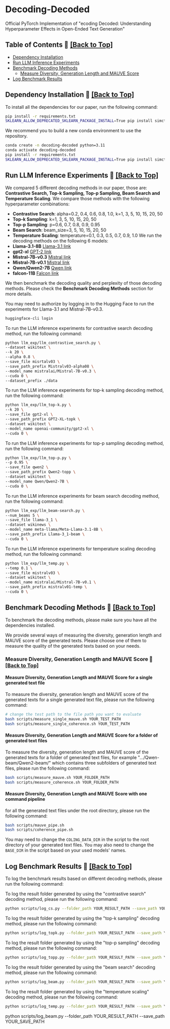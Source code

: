# Decoding-Decoded
Official PyTorch Implementation of "ecoding Decoded: Understanding Hyperparameter Effects in Open-Ended Text Generation"

## Table of Contents 📖  <a href="#top">[Back to Top]</a>

- [Dependency Installation](#Dependency-installation-)
- [Run LLM Inference Experiments](#Run-LLM-Inference-Experiments-)
- [Benchmark Decoding Methods](#Benchmark-Decoding-Methods-)
  - [Measure Diversity, Generation Length and MAUVE Score](#Measure-Diversity,-Generation-Length-and-MAUVE-Score-)
- [Log Benchmark Results](#Log-Benchmark-Results-)

## Dependency Installation 🌋 <a href="#top">[Back to Top]</a> <a name="dependency-installation-"></a>

To install all the dependencies for our paper, run the following command:
```bash
pip install -r requirements.txt
SKLEARN_ALLOW_DEPRECATED_SKLEARN_PACKAGE_INSTALL=True pip install simctg
```

We recommend you to build a new conda environment to use the repository.

```bash
conda create -n decoding-decoded python=3.11
conda activate decoding-decoded
pip install -r requirements.txt
SKLEARN_ALLOW_DEPRECATED_SKLEARN_PACKAGE_INSTALL=True pip install simctg
```

## Run LLM Inference Experiments 🚀 <a href="#top">[Back to Top]</a> <a name="run-llm-inference-experiments-"></a>

We compared 5 different decoding methods in our paper, those are: **Contrastive Search, Top-k Sampling, Top-p Sampling, Beam Search and Temperature Scaling**. We compare those methods with the following hyperparameter combinations:

- **Contrastive Search**: alpha=0.2, 0.4, 0.6, 0.8, 1.0, k=1, 3, 5, 10, 15, 20, 50
- **Top-k Sampling**: k=1, 3, 5, 10, 15, 20, 50
- **Top-p Sampling**: p=0.6, 0.7, 0.8, 0.9, 0.95
- **Beam Search**: beam_size=3, 5, 10, 15, 20, 50
- **Temperature Scaling**: temperature=0.1, 0.3, 0.5, 0.7, 0.9, 1.0
We run the decoding methods on the following 6 models:
- **Llama-3.1-8B** [Llama-3.1 link](https://www.llama.com/)
- **gpt2-xl** [GPT-2 link](https://openai.com/index/better-language-models/)
- **Mistral-7B-v0.3** [Mistral link](https://mistral.ai/)
- **Mistral-7B-v0.1** [Mistral link](https://arxiv.org/abs/2310.06825)
- **Qwen/Qwen2-7B** [Qwen link](https://arxiv.org/abs/2407.10671)
- **falcon-11B** [Falcon link](https://arxiv.org/abs/2407.14885)


We then benchmark the decoding quality and perplexity of those decoding methods. Please check the **Benchmark Decoding Methods** section for more details.

You may need to authorize by logging in to the Hugging Face to run the experiments for Llama-3.1 and Mistral-7B-v0.3.

```bash
huggingface-cli login
```

To run the LLM inference experiments for contrastive search decoding method, run the following command:
```bash
python llm_exp/llm_contrastive_search.py \
--dataset wikitext \
--k 20 \
--alpha 0.8 \
--save_file misrtalv03 \
--save_path_prefix Mistralv03-alpha08 \
--model_name mistralai/Mistral-7B-v0.3 \
--cuda 0 \
--dataset_prefix ./data
```

To run the LLM inference experiments for top-k sampling decoding method, run the following command:
```bash
python llm_exp/llm_top-k.py \
--k 20 \
--save_file gpt2-xl \
--save_path_prefix GPT2-XL-topk \
--dataset wikitext \
--model_name openai-community/gpt2-xl \
--cuda 0 \
```

To run the LLM inference experiments for top-p sampling decoding method, run the following command:
```bash
python llm_exp/llm_top-p.py \
--p 0.95 \
--save_file qwen2 \
--save_path_prefix Qwen2-topp \
--dataset wikitext \
--model_name Qwen/Qwen2-7B \
--cuda 0 \
```

To run the LLM inference experiments for beam search decoding method, run the following command:

```bash
python llm_exp/llm_beam-search.py \
--num_beams 5 \
--save_file llama-3_1 \
--dataset wikinews \
--model_name meta-llama/Meta-Llama-3.1-8B \
--save_path_prefix Llama-3_1-beam \
--cuda 0 \
```

To run the LLM inference experiments for temperature scaling decoding method, run the following command:

```bash
python llm_exp/llm_temp.py \
--temp 0.1 \
--save_file mistralv03 \
--dataset wikitext \
--model_name mistralai/Mistral-7B-v0.1 \
--save_path_prefix mistralv01-temp \
--cuda 0 \
```

## Benchmark Decoding Methods 🧪 <a href="#top">[Back to Top]</a> <a name="benchmark-decoding-methods-"></a>

To benchmark the decoding methods, please make sure you have all the dependencies installed.

We provide several ways of measuring the diversity, generation length and MAUVE score of the generated texts. Please choose one of them to measure the quality of the generated texts based on your needs.

### Measure Diversity, Generation Length and MAUVE Score 🧪 <a href="#top">[Back to Top]</a> <a name="measure-diversity,-generation-length-and-mauve-score-"></a>

#### Measure Diversity, Generation Length and MAUVE Score for a single generated text file
To measure the diversity, generation length and MAUVE score of the generated texts for a single generated text file, please run the following command:

```bash
# change the test path to the file path you want to evaluate
bash scripts/measure_single_mauve.sh YOUR_TEST_PATH
bash scripts/measure_single_coherence.sh YOUR_TEST_PATH
```

#### Measure Diversity, Generation Length and MAUVE Score for a folder of generated text files
To measure the diversity, generation length and MAUVE score of the generated texts for a folder of generated text files, for example ".../Qwen-beam/Qwen2-beam/" which contains three subfolders of generated text files, please run the following command:

```bash
bash scripts/measure_mauve.sh YOUR_FOLDER_PATH
bash scripts/measure_coherence.sh YOUR_FOLDER_PATH
```

#### Measure Diversity, Generation Length and MAUVE Score with one command pipeline
for all the generated text files under the root directory, please run the following command:
```bash
bash scripts/mauve_pipe.sh
bash scripts/coherence_pipe.sh
```
You may need to change the `COLING_DATA_DIR` in the script to the root directory of your generated text files. You may also need to change the `BASE_DIR` in the script based on your used models' names.

## Log Benchmark Results 📝 <a href="#top">[Back to Top]</a> <a name="log-benchmark-results-"></a>

To log the benchmark results based on different decoding methods, please run the following command:

To log the result folder generated by using the "contrastive search" decoding method, please run the following command:
```bash
python scripts/log_cs.py --folder_path YOUR_RESULT_PATH --save_path YOUR_SAVE_PATH
```

To log the result folder generated by using the "top-k sampling" decoding method, please run the following command:

```bash
python scripts/log_topk.py --folder_path YOUR_RESULT_PATH --save_path YOUR_SAVE_PATH
```

To log the result folder generated by using the "top-p sampling" decoding method, please run the following command:

```bash
python scripts/log_topp.py --folder_path YOUR_RESULT_PATH --save_path YOUR_SAVE_PATH
```

To log the result folder generated by using the "beam search" decoding method, please run the following command:

```bash
python scripts/log_beam.py --folder_path YOUR_RESULT_PATH --save_path YOUR_SAVE_PATH
```

To log the result folder generated by using the "temperature scaling" decoding method, please run the following command:

```bash
python scripts/log_temp.py --folder_path YOUR_RESULT_PATH --save_path YOUR_SAVE_PATH
```
python scripts/log_beam.py --folder_path YOUR_RESULT_PATH --save_path YOUR_SAVE_PATH

